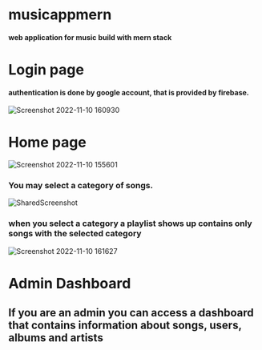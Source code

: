 # musicappmern

#### web application for music build with mern stack 


# Login page 

#### authentication is done by google account, that is provided by firebase.

![Screenshot 2022-11-10 160930](https://user-images.githubusercontent.com/92301230/201132104-2fa8f868-19ac-43a7-aac8-a146927de811.jpg)


# Home page 

![Screenshot 2022-11-10 155601](https://user-images.githubusercontent.com/92301230/201127247-79fb0f73-266c-4c4c-ad50-02cdb433ea1a.jpg)

### You may select a category of songs.

![SharedScreenshot](https://user-images.githubusercontent.com/92301230/201133158-8d106f56-d13e-4e63-b8fa-06980839bb82.jpg)


### when you select a category a playlist shows up contains only songs with the selected category 

![Screenshot 2022-11-10 161627](https://user-images.githubusercontent.com/92301230/201133670-cc560b94-c33f-46cf-877f-1250839af545.jpg)


# Admin Dashboard

## If you are an admin you can access a dashboard that contains information about songs, users, albums and artists
